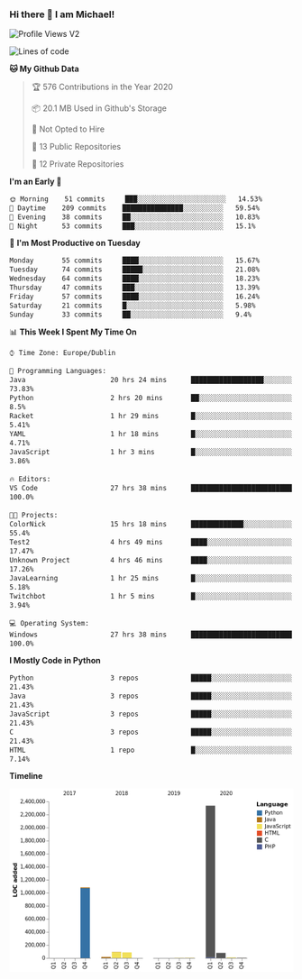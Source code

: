 ### Hi there 👋 I am Michael!

![Profile Views V2](https://komarev.com/ghpvc/?username=AppDevMichael)

<!--START_SECTION:waka-->
![Lines of code](https://img.shields.io/badge/From%20Hello%20World%20I%27ve%20Written-11.8%20million%20lines%20of%20code-blue)

**🐱 My Github Data** 

> 🏆 576 Contributions in the Year 2020
 > 
> 📦 20.1 MB Used in Github's Storage 
 > 
> 🚫 Not Opted to Hire
 > 
> 📜 13 Public Repositories
 > 
> 🔑 12 Private Repositories 

**I'm an Early 🐤** 

```text
🌞 Morning    51 commits     ███░░░░░░░░░░░░░░░░░░░░░░   14.53% 
🌆 Daytime    209 commits    ███████████████░░░░░░░░░░   59.54% 
🌃 Evening    38 commits     ██░░░░░░░░░░░░░░░░░░░░░░░   10.83% 
🌙 Night      53 commits     ███░░░░░░░░░░░░░░░░░░░░░░   15.1%

```
📅 **I'm Most Productive on Tuesday** 

```text
Monday       55 commits     ████░░░░░░░░░░░░░░░░░░░░░   15.67% 
Tuesday      74 commits     █████░░░░░░░░░░░░░░░░░░░░   21.08% 
Wednesday    64 commits     ████░░░░░░░░░░░░░░░░░░░░░   18.23% 
Thursday     47 commits     ███░░░░░░░░░░░░░░░░░░░░░░   13.39% 
Friday       57 commits     ████░░░░░░░░░░░░░░░░░░░░░   16.24% 
Saturday     21 commits     █░░░░░░░░░░░░░░░░░░░░░░░░   5.98% 
Sunday       33 commits     ██░░░░░░░░░░░░░░░░░░░░░░░   9.4%

```


📊 **This Week I Spent My Time On** 

```text
⌚︎ Time Zone: Europe/Dublin

💬 Programming Languages: 
Java                     20 hrs 24 mins      ██████████████████░░░░░░░   73.83% 
Python                   2 hrs 20 mins       ██░░░░░░░░░░░░░░░░░░░░░░░   8.5% 
Racket                   1 hr 29 mins        █░░░░░░░░░░░░░░░░░░░░░░░░   5.41% 
YAML                     1 hr 18 mins        █░░░░░░░░░░░░░░░░░░░░░░░░   4.71% 
JavaScript               1 hr 3 mins         █░░░░░░░░░░░░░░░░░░░░░░░░   3.86%

🔥 Editors: 
VS Code                  27 hrs 38 mins      █████████████████████████   100.0%

🐱‍💻 Projects: 
ColorNick                15 hrs 18 mins      █████████████░░░░░░░░░░░░   55.4% 
Test2                    4 hrs 49 mins       ████░░░░░░░░░░░░░░░░░░░░░   17.47% 
Unknown Project          4 hrs 46 mins       ████░░░░░░░░░░░░░░░░░░░░░   17.26% 
JavaLearning             1 hr 25 mins        █░░░░░░░░░░░░░░░░░░░░░░░░   5.18% 
Twitchbot                1 hr 5 mins         █░░░░░░░░░░░░░░░░░░░░░░░░   3.94%

💻 Operating System: 
Windows                  27 hrs 38 mins      █████████████████████████   100.0%

```

**I Mostly Code in Python** 

```text
Python                   3 repos             █████░░░░░░░░░░░░░░░░░░░░   21.43% 
Java                     3 repos             █████░░░░░░░░░░░░░░░░░░░░   21.43% 
JavaScript               3 repos             █████░░░░░░░░░░░░░░░░░░░░   21.43% 
C                        3 repos             █████░░░░░░░░░░░░░░░░░░░░   21.43% 
HTML                     1 repo              █░░░░░░░░░░░░░░░░░░░░░░░░   7.14%

```


**Timeline**

![Chart not found](https://github.com/AppDevMichael/AppDevMichael/blob/master/charts/bar_graph.png) 


<!--END_SECTION:waka-->

